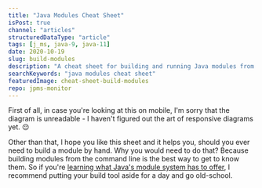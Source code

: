 ```yaml
---
title: "Java Modules Cheat Sheet"
isPost: true
channel: "articles"
structuredDataType: "article"
tags: [j_ms, java-9, java-11]
date: 2020-10-19
slug: build-modules
description: "A cheat sheet for building and running Java modules from the command line with `javac`, `jar`, and `java`"
searchKeywords: "java modules cheat sheet"
featuredImage: cheat-sheet-build-modules
repo: jpms-monitor
---
```


First of all, in case you're looking at this on mobile, I'm sorry that the diagram is unreadable - I haven't figured out the art of responsive diagrams yet. 😔

Other than that, I hope you like this sheet and it helps you, should you ever need to build a module by hand.
Why you would need to do that?
Because building modules from the command line is the best way to get to know them.
So if you're [learning what Java's module system has to offer](course-java-module-system), I recommend putting your build tool aside for a day and go old-school.
